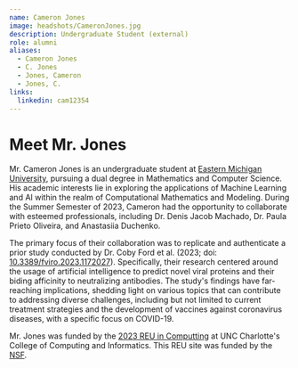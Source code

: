 ```yaml
---
name: Cameron Jones
image: headshots/CameronJones.jpg
description: Undergraduate Student (external)
role: alumni
aliases:
  - Cameron Jones
  - C. Jones
  - Jones, Cameron
  - Jones, C.
links:
  linkedin: cam12354
---
```


# Meet Mr. Jones

Mr. Cameron Jones is an undergraduate student at [Eastern Michigan University](https://www.emich.edu/), pursuing a dual degree in Mathematics and Computer Science. His academic interests lie in exploring the applications of Machine Learning and AI within the realm of Computational Mathematics and Modeling. During the Summer Semester of 2023, Cameron had the opportunity to collaborate with esteemed professionals, including Dr. Denis Jacob Machado, Dr. Paula Prieto Oliveira, and Anastasiia Duchenko.

The primary focus of their collaboration was to replicate and authenticate a prior study conducted by Dr. Coby Ford et al. (2023; doi: [10.3389/fviro.2023.1172027](https://doi.org/10.3389/fviro.2023.1172027)). Specifically, their research centered around the usage of artificial intelligence to predict novel viral proteins and their biding afficinity to neutralizing antibodies. The study's findings have far-reaching implications, shedding light on various topics that can contribute to addressing diverse challenges, including but not limited to current treatment strategies and the development of vaccines against coronavirus diseases, with a specific focus on COVID-19.

Mr. Jones was funded by the [2023 REU in Computting](https://reu.charlotte.edu/) at UNC Charlotte's College of Computing and Informatics. This REU site was funded by the [NSF](https://www.nsf.gov/awardsearch/showAward?AWD_ID=1757884&HistoricalAwards=false).